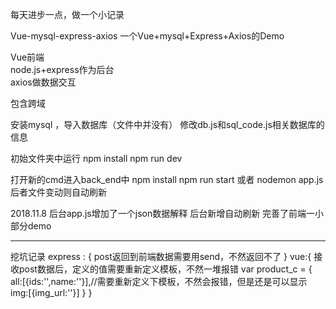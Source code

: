 每天进步一点，做一个小记录

Vue-mysql-express-axios
一个Vue+mysql+Express+Axios的Demo

Vue前端  
node.js+express作为后台  
axios做数据交互  

包含跨域

安装mysql ，导入数据库（文件中并没有）
修改db.js和sql_code.js相关数据库的信息

初始文件夹中运行
npm install 
npm run dev


打开新的cmd进入back_end中
npm install 
npm run start 或者  nodemon app.js
后者文件变动则自动刷新


2018.11.8 
后台app.js增加了一个json数据解释
后台新增自动刷新
完善了前端一小部分demo


---------------------------------------------------------------------------------


挖坑记录
express : {
  post返回到前端数据需要用send，不然返回不了
}
vue:{
  接收post数据后，定义的值需要重新定义模板，不然一堆报错
  var product_c = {
    all:[{ids:'',name:''}],//需要重新定义下模板，不然会报错，但是还是可以显示
    img:[{img_url:''}]
  }
} 
